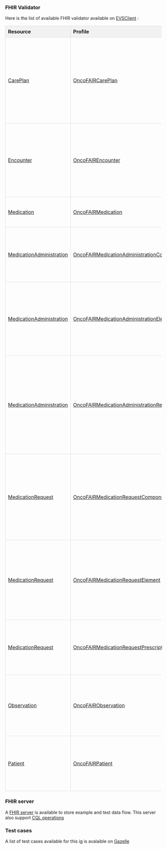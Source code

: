 ### FHIR Validator

Here is the list of available FHIR validator available on [EVSClient](https://oncofair.kereval.cloud/evs) :

<html lang="en">
<head>
    <meta charset="UTF-8">
    <meta name="viewport" content="width=device-width, initial-scale=1.0">
    <title>Tableau HL7</title>
    <style>
        table {
            width: 100%;
            border-collapse: collapse;
        }
        th, td {
            border: 1px solid #ddd;
            padding: 8px;
        }
        th {
            background-color: #f2f2f2;
            text-align: left;
        }
    </style>
</head>
<body>

<table>
    <thead>
        <tr>
            <th>Resource</th>
            <th>Profile</th>
            <th>Description</th>
        </tr>
    </thead>
    <tbody>
        <tr>
            <td><a href="https://hl7.org/fhir/R5/careplan.html">CarePlan</a></td>
            <td><a href="StructureDefinition-oncofair-careplan.html">OncoFAIRCarePlan</a></td>
            <td>This object describes the chaining of prescription elements attached to the prescribed protocol. Its structure enables the chaining of nested sub-protocols.</td>
        </tr>
        <tr>
            <td><a href="https://hl7.org/fhir/R5/encounter.html">Encounter</a></td>
            <td><a href="StructureDefinition-oncofair-encounter.html">OncoFAIREncounter</a></td>
            <td>Must be taken in the generic sense, i.e. it goes beyond hospital admissions, outpatient consultations, dialysis sessions, day hospitals, etc.</td>
        </tr>
        <tr>
            <td><a href="https://hl7.org/fhir/R5/medication.html">Medication</a></td>
            <td><a href="StructureDefinition-oncofair-medication.html">OncoFAIRMedication</a></td>
            <td>This object corresponds to the prescribed medication</td>
        </tr>
        <tr>
            <td><a href="https://hl7.org/fhir/R5/medicationadministration.html">MedicationAdministration</a></td>
            <td><a href="StructureDefinition-oncofair-medicationadministration-component.html">OncoFAIRMedicationAdministrationComponent</a></td>
            <td>This object corresponds to a product that belongs to the nomenclature of medicines used in the hospital.</td>
        </tr>
        <tr>
            <td><a href="https://hl7.org/fhir/R5/medicationadministration.html">MedicationAdministration</a></td>
            <td><a href="StructureDefinition-oncofair-medicationadministration-element.html">OncoFAIRMedicationAdministrationElement</a></td>
            <td>Corresponds to the activity induced by a prescription item and its dosage (structured or unstructured), and carried out at a given moment.</td>
        </tr>
        <tr>
            <td><a href="https://hl7.org/fhir/R5/medicationadministration.html">MedicationAdministration</a></td>
            <td><a href="StructureDefinition-oncofair-medicationadministration-report.html">OncoFAIRMedicationAdministrationReport</a></td>
            <td>Regroups all the prescription elements received on which the pharmacist expresses his validation. It also includes items suggested or resulting from a replacement proposed by the pharmacist.</td>
        </tr>
        <tr>
            <td><a href="https://hl7.org/fhir/R5/medicationrequest.html">MedicationRequest</a></td>
            <td><a href="StructureDefinition-oncofair-medicationrequest-component.html">OncoFAIRMedicationRequestComponent</a></td>
            <td>Is a product that belongs to the nomenclature of medicines used. It may, for example, be a speciality, a product defined by its common name or a pharmacopoeial product.</td>
        </tr>
        <tr>
            <td><a href="https://hl7.org/fhir/R5/medicationrequest.html">MedicationRequest</a></td>
            <td><a href="StructureDefinition-oncofair-medicationrequest-element.html">OncoFAIRMedicationRequestElement</a></td>
            <td>Corresponds to a prescription line on a prescription. Each item contains one or more components (in the case of a magistral preparation or an infusion).</td>
        </tr>
        <tr>
            <td><a href="https://hl7.org/fhir/R5/medicationrequest.html">MedicationRequest</a></td>
            <td><a href="StructureDefinition-oncofair-medicationrequest-prescription.html">OncoFAIRMedicationRequestPrescription</a></td>
            <td>Groups together all the prescription elements validated simultaneously by the same prescriber.</td>
        </tr>
        <tr>
            <td><a href="https://hl7.org/fhir/R5/observation.html">Observation</a></td>
            <td><a href="StructureDefinition-oncofair-observation.html">OncoFAIRObservation</a></td>
            <td>Allows you to enter information about the patient in addition to that described in the prescription elements.</td>
        </tr>
        <tr>
            <td><a href="https://hl7.org/fhir/R5/patient.html">Patient</a></td>
            <td><a href="StructureDefinition-oncofair-patient.html">OncoFAIRPatient</a></td>
            <td>Contains the patient’s identity details needed to ensure that the prescription is properly taken into account.</td>
        </tr>
    </tbody>
</table>

</body>
</html>


### FHIR server

A [FHIR server](https://oncofair.kereval.cloud/cqf-ruler/fhir/) is available to store example and test data flow.
This server also support [CQL operations](https://cql.hl7.org/)

### Test cases
A list of test cases available for this ig is avalaible on [Gazelle](https://oncofair.kereval.cloud/)